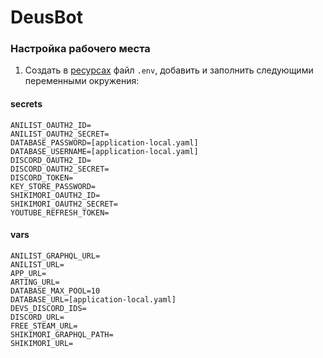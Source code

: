 # DeusBot

### Настройка рабочего места

1. Создать в [ресурсах](./src/main/resources) файл `.env`, добавить и заполнить следующими переменными окружения:

#### secrets

```dotenv
ANILIST_OAUTH2_ID=
ANILIST_OAUTH2_SECRET=
DATABASE_PASSWORD=[application-local.yaml]
DATABASE_USERNAME=[application-local.yaml]
DISCORD_OAUTH2_ID=
DISCORD_OAUTH2_SECRET=
DISCORD_TOKEN=
KEY_STORE_PASSWORD=
SHIKIMORI_OAUTH2_ID=
SHIKIMORI_OAUTH2_SECRET=
YOUTUBE_REFRESH_TOKEN=
```

#### vars

```dotenv
ANILIST_GRAPHQL_URL=
ANILIST_URL=
APP_URL=
ARTING_URL=
DATABASE_MAX_POOL=10
DATABASE_URL=[application-local.yaml]
DEVS_DISCORD_IDS=
DISCORD_URL=
FREE_STEAM_URL=
SHIKIMORI_GRAPHQL_PATH=
SHIKIMORI_URL=
```

